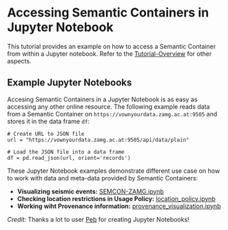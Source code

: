 # Accessing Semantic Containers in Jupyter Notebook

This tutorial provides an example on how to access a Semantic Container from within a Jupyter notebook. Refer to the [Tutorial-Overview](https://github.com/sem-con/Tutorials) for other aspects.

## Example Jupyter Notebooks    

Accesing Semantic Containers in a Jupyter Notebook is as easy as accessing any other online resource. The following example reads data from a Semantic Container on `https://vownyourdata.zamg.ac.at:9505` and stores it in the data frame `df`:

```
# Create URL to JSON file 
url = "https://vownyourdata.zamg.ac.at:9505/api/data/plain"

# Load the JSON file into a data frame
df = pd.read_json(url, orient='records')
```

These Jupyter Notebook examples demonstrate different use case on how to work with data and meta-data provided by Semantic Containers:    
* **Visualizing seismic events:** [SEMCON-ZAMG.ipynb](SEMCON-ZAMG.ipynb)    
* **Checking location restrictions in Usage Policy:** [location_policy.ipynb](location_policy.ipynb)    
* **Working wiht Provenance information:** [provenance_visualization.ipynb](provenance_visualization.ipynb)    


*Credit:* Thanks a lot to user [Peb](https://github.com/pebbie) for creating Jupyter Notebooks!
